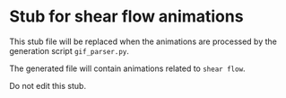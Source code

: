
# Stub for shear flow animations

This stub file will be replaced when the animations are processed
by the generation script `gif_parser.py`.

The generated file will contain animations related to `shear flow`.

Do not edit this stub.
